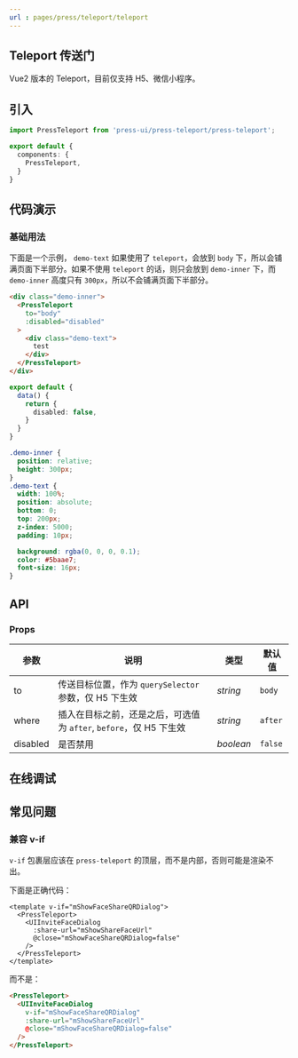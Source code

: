 ```yaml
---
url : pages/press/teleport/teleport
---
```


## Teleport 传送门

Vue2 版本的 Teleport，目前仅支持 H5、微信小程序。

## 引入

```ts
import PressTeleport from 'press-ui/press-teleport/press-teleport';

export default {
  components: {
    PressTeleport,
  }
}
```

## 代码演示

### 基础用法

下面是一个示例， `demo-text` 如果使用了 `teleport`，会放到 `body` 下，所以会铺满页面下半部分。如果不使用 `teleport` 的话，则只会放到 `demo-inner` 下，而 `demo-inner` 高度只有 `300px`，所以不会铺满页面下半部分。

```html
<div class="demo-inner">
  <PressTeleport
    to="body"
    :disabled="disabled"
  >
    <div class="demo-text">
      test
    </div>
  </PressTeleport>
</div>
```


```ts
export default {
  data() {
    return {
      disabled: false,
    }
  }
}
```

```scss
.demo-inner {
  position: relative;
  height: 300px;
}
.demo-text {
  width: 100%;
  position: absolute;
  bottom: 0;
  top: 200px;
  z-index: 5000;
  padding: 10px;

  background: rgba(0, 0, 0, 0.1);
  color: #5baae7;
  font-size: 16px;
}
```

## API

### Props

| 参数     | 说明                                                               | 类型      | 默认值  |
| -------- | ------------------------------------------------------------------ | --------- | ------- |
| to       | 传送目标位置，作为 `querySelector` 参数，仅 H5 下生效              | _string_  | `body`  |
| where    | 插入在目标之前，还是之后，可选值为 `after`, `before`，仅 H5 下生效 | _string_  | `after` |
| disabled | 是否禁用                                                           | _boolean_ | `false` |

## 在线调试

<debug-online />

## 常见问题

### 兼容 v-if

`v-if` 包裹层应该在 `press-teleport` 的顶层，而不是内部，否则可能是渲染不出。

下面是正确代码：

```vue
<template v-if="mShowFaceShareQRDialog">
  <PressTeleport>
    <UIInviteFaceDialog
      :share-url="mShowShareFaceUrl"
      @close="mShowFaceShareQRDialog=false"
    />
  </PressTeleport>
</template>
```

而不是：

```html
<PressTeleport>
  <UIInviteFaceDialog
    v-if="mShowFaceShareQRDialog"
    :share-url="mShowShareFaceUrl"
    @close="mShowFaceShareQRDialog=false"
  />
</PressTeleport>
```
